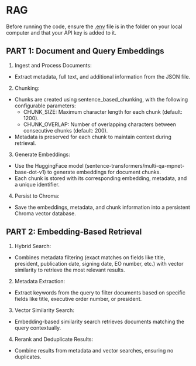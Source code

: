 # RAG
Before running the code, ensure the [.env](https://github.com/JiayingFang01/QMSS_IBM_Practicum/blob/main/rag/.env) file is in the folder on your local computer and that your API key is added to it.

## PART 1: Document and Query Embeddings
1. Ingest and Process Documents:
- Extract metadata, full text, and additional information from the JSON file.
2. Chunking:
- Chunks are created using sentence_based_chunking, with the following configurable parameters:
  - CHUNK_SIZE: Maximum character length for each chunk (default: 1200).
  - CHUNK_OVERLAP: Number of overlapping characters between consecutive chunks (default: 200).
- Metadata is preserved for each chunk to maintain context during retrieval.
3. Generate Embeddings:
- Use the HuggingFace model (sentence-transformers/multi-qa-mpnet-base-dot-v1) to generate embeddings for document chunks.
- Each chunk is stored with its corresponding embedding, metadata, and a unique identifier.
4. Persist to Chroma:
- Save the embeddings, metadata, and chunk information into a persistent Chroma vector database.


## PART 2: Embedding-Based Retrieval
1. Hybrid Search:
- Combines metadata filtering (exact matches on fields like title, president, publication date, signing date, EO number, etc.) with vector similarity to retrieve the most relevant results.
2. Metadata Extraction:
- Extract keywords from the query to filter documents based on specific fields like title, executive order number, or president.
3. Vector Similarity Search:
- Embedding-based similarity search retrieves documents matching the query contextually.
4. Rerank and Deduplicate Results:
- Combine results from metadata and vector searches, ensuring no duplicates.
